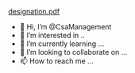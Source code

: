 [designation.pdf](https://github.com/CsaManagement/CsaManagement/files/12543014/designation.pdf)
- 👋 Hi, I’m @CsaManagement
- 👀 I’m interested in ..
- 🌱 I’m currently learning ...
- 💞️ I’m looking to collaborate on ...
- 📫 How to reach me ...

<!---
CsaManagement/CsaManagement is a ✨ special ✨ repository because its `README.md` (this file) appears on your GitHub profile.
You can click the Preview link to take a look at your changes.
--->
